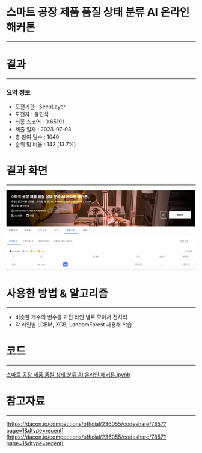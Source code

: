 # 스마트 공장 제품 품질 상태 분류 AI 온라인 해커톤
-----------------------------------
# 결과
-----------------------------------
### 요약 정보
  * 도전기관 : SecuLayer
  * 도전자 : 윤민식
  * 최종 스코어 : 0.65191
  * 제출 일자 : 2023-07-03
  * 총 참여 팀수 : 1040
  * 순위 및 비율 : 143 (13.7%)
# 결과 화면
-----------------------------------
![rank](./img/rank.PNG)
# 사용한 방법 & 알고리즘
----------------------------------
  * 비슷한 개수의 변수를 가진 라인 별로 모아서 전처리
  * 각 라인별 LGBM, XGB, LandomForest 사용해 학습
# 코드
----------------------------------
[스마트 공장 제품 품질 상태 분류 AI 온라인 해커톤.ipynb](./스마트_공장_제품_품질_상태_분류_AI_온라인_해커톤.ipynb)
# 참고자료
----------------------------------
[https://dacon.io/competitions/official/236055/codeshare/7857?page=1&dtype=recent](https://dacon.io/competitions/official/236055/codeshare/7857?page=1&dtype=recent)
